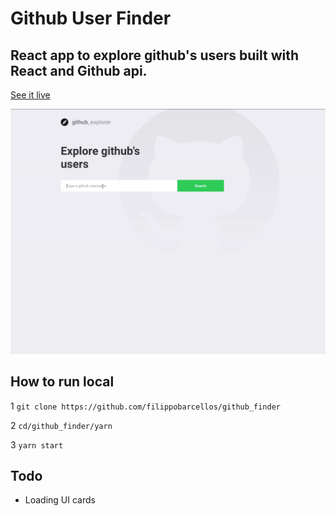 # Github User Finder

## React app to explore github's users built with React and Github api.

[See it live](https://gallant-goldwasser-960b5d.netlify.app/)

![home](./github_explorer.gif)

## How to run local

1 `git clone https://github.com/filippobarcellos/github_finder`

2 `cd/github_finder/yarn`

3 `yarn start`

## Todo

- Loading UI cards
